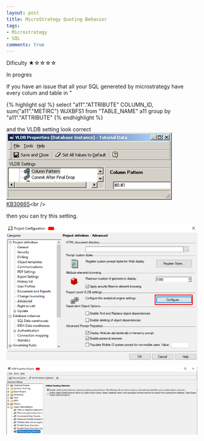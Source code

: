 ```yaml
---
layout: post
title: MicroStrategy Quoting Behavior
tags:
- Microstrategy
- SQL
comments: true
---
```

Dificulty ★☆☆☆☆

In progres

If you have an issue that all your SQL genereted by microstrategy have every colum and table in "

{% highlight sql %} 
select "a11"."ATTRIBUTE"  COLUMN_ID,
 sum("a11"."METIRC")  WJXBFS1
from "TABLE_NAME" a11
group by "a11"."ATTRIBUTE"
{% endhighlight %}
<br />

and the VLDB setting look correct<br />
![Cube](/img/20240704_0019/VLDB.jfif)<br />
[KB30665]([https://www2.microstrategy.com/producthelp/Current/PlatformAnalytics/en-us/Content/pa_architecture_and_services.htm](https://community.microstrategy.com/s/article/KB30665-How-to-change-the-syntax-with-column-names-and-table))<br />

then you can try this setting.

![Cube](/img/20240704_0019/Project_VLDB.png)<br />

![Cube](/img/20240704_0019/Quoting.png)<br />
